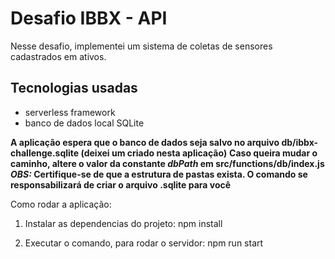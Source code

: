 # Desafio IBBX - API

Nesse desafio, implementei um sistema de coletas de sensores cadastrados em ativos.

## Tecnologias usadas
* serverless framework
* banco de dados local SQLite

**A aplicação espera que o banco de dados seja salvo no arquivo db/ibbx-challenge.sqlite (deixei um criado nesta aplicação)**
**Caso queira mudar o caminho, altere o valor da constante *dbPath* em src/functions/db/index.js**
***OBS:* Certifique-se de que a estrutura de pastas exista. O comando se responsabilizará de criar o arquivo .sqlite para você**

Como rodar a aplicação:

1. Instalar as dependencias do projeto:
    npm install

2. Executar o comando, para rodar o servidor:
    npm run start